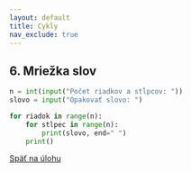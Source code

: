 ```yaml
---
layout: default
title: Cykly
nav_exclude: true
---
```


## 6. Mriežka slov
```python
n = int(input("Počet riadkov a stĺpcov: "))
slovo = input("Opakovať slovo: ")

for riadok in range(n):
    for stlpec in range(n):
        print(slovo, end=" ")
    print()
```

[Späť na úlohu](/coding/beginner/3-chapter/6.html)